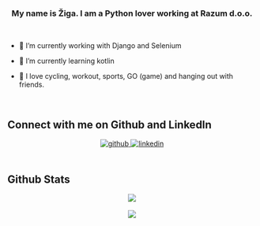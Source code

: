 ### <div align="center">My name is Žiga. I am a Python lover working at Razum d.o.o.</div>  
  
<br/>  

- 🔭 I’m currently working with Django and Selenium
  

- 🌱 I’m currently learning kotlin
  

- 🏐 I love cycling, workout, sports, GO (game) and hanging out with friends.
  

<br/>  


## Connect with me on Github and LinkedIn  
<div align="center">
<a href="https://github.com/ziga12341" target="_blank">
<img src=https://img.shields.io/badge/github-%2324292e.svg?&style=for-the-badge&logo=github&logoColor=white alt=github style="margin-bottom: 5px;" />
</a>
<a href="https://linkedin.com/in/zigapregelj" target="_blank">
<img src=https://img.shields.io/badge/linkedin-%231E77B5.svg?&style=for-the-badge&logo=linkedin&logoColor=white alt=linkedin style="margin-bottom: 5px;" />
</a>
</div>  
  

<br/>  

## Github Stats  
<div align="center"><img src="https://github-readme-stats.vercel.app/api?username=ziga12341&show_icons=true&count_private=true&hide_border=true" align="center" /></div>  

<br/>   

<div align="center">
<img src="https://komarev.com/ghpvc/?username=ziga12341&&color=c035c4&style=flat-square" align="center" />
</div>  

<br />
